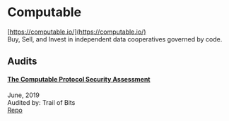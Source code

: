 
# Computable
  
[https://computable.io/](https://computable.io/)<br>
Buy, Sell, and Invest in independent data cooperatives governed by code.


## Audits



#### [The Computable Protocol Security Assessment](https://github.com/trailofbits/publications/blob/master/reviews/computable.pdf)

June, 2019<br>
Audited by: Trail of Bits<br>
[Repo](https://github.com/computablelabs/computable)
      

  



